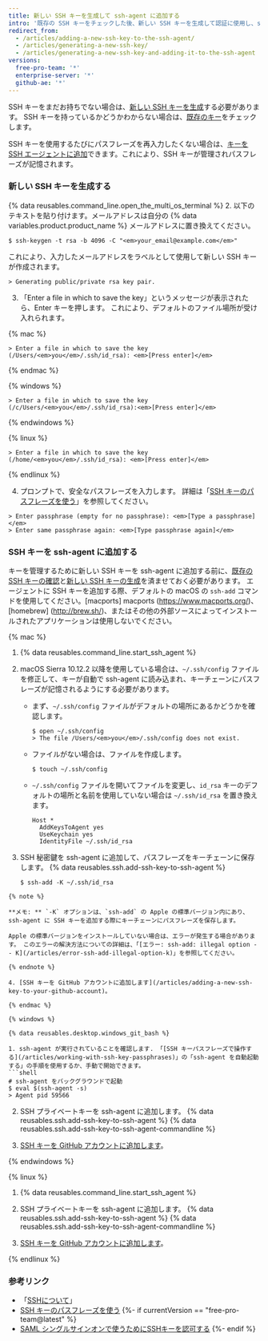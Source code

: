 ```yaml
---
title: 新しい SSH キーを生成して ssh-agent に追加する
intro: '既存の SSH キーをチェックした後、新しい SSH キーを生成して認証に使用し、ssh-agent に追加できます。'
redirect_from:
  - /articles/adding-a-new-ssh-key-to-the-ssh-agent/
  - /articles/generating-a-new-ssh-key/
  - /articles/generating-a-new-ssh-key-and-adding-it-to-the-ssh-agent
versions:
  free-pro-team: '*'
  enterprise-server: '*'
  github-ae: '*'
---
```


SSH キーをまだお持ちでない場合は、[新しい SSH キーを生成](#generating-a-new-ssh-key)する必要があります。 SSH キーを持っているかどうかわからない場合は、[既存のキー](/articles/checking-for-existing-ssh-keys)をチェックします。

SSH キーを使用するたびにパスフレーズを再入力したくない場合は、[キーを SSH エージェントに追加](#adding-your-ssh-key-to-the-ssh-agent)できます。これにより、SSH キーが管理されパスフレーズが記憶されます。

### 新しい SSH キーを生成する

{% data reusables.command_line.open_the_multi_os_terminal %}
2. 以下のテキストを貼り付けます。メールアドレスは自分の {% data variables.product.product_name %} メールアドレスに置き換えてください。
  ```shell
  $ ssh-keygen -t rsa -b 4096 -C "<em>your_email@example.com</em>"
  ```
  これにより、入力したメールアドレスをラベルとして使用して新しい SSH キーが作成されます。
  ```shell
  > Generating public/private rsa key pair.
  ```
3. 「Enter a file in which to save the key」というメッセージが表示されたら、Enter キーを押します。 これにより、デフォルトのファイル場所が受け入れられます。

  {% mac %}

  ```shell
  > Enter a file in which to save the key (/Users/<em>you</em>/.ssh/id_rsa): <em>[Press enter]</em>
  ```

  {% endmac %}

  {% windows %}

  ```shell
  > Enter a file in which to save the key (/c/Users/<em>you</em>/.ssh/id_rsa):<em>[Press enter]</em>
  ```

  {% endwindows %}

  {% linux %}

  ```shell
  > Enter a file in which to save the key (/home/<em>you</em>/.ssh/id_rsa): <em>[Press enter]</em>
  ```

  {% endlinux %}

4. プロンプトで、安全なパスフレーズを入力します。 詳細は「[SSH キーのパスフレーズを使う](/articles/working-with-ssh-key-passphrases)」を参照してください。
  ```shell
  > Enter passphrase (empty for no passphrase): <em>[Type a passphrase]</em>
  > Enter same passphrase again: <em>[Type passphrase again]</em>
  ```

### SSH キーを ssh-agent に追加する

キーを管理するために新しい SSH キーを ssh-agent に追加する前に、[既存の SSH キーの確認](/articles/checking-for-existing-ssh-keys)と[新しい SSH キーの生成](/articles/generating-a-new-ssh-key-and-adding-it-to-the-ssh-agent#generating-a-new-ssh-key)を済ませておく必要があります。 <span class="platform-mac">エージェントに SSH キーを追加する際、デフォルトの macOS の `ssh-add` コマンドを使用してください。[macports] macports (https://www.macports.org/)、[homebrew] (http://brew.sh/)、またはその他の外部ソースによってインストールされたアプリケーションは使用しないでください。</span>

{% mac %}

1. {% data reusables.command_line.start_ssh_agent %}

2. macOS Sierra 10.12.2 以降を使用している場合は、`~/.ssh/config` ファイルを修正して、キーが自動で ssh-agent に読み込まれ、キーチェーンにパスフレーズが記憶されるようにする必要があります。

    * まず、`~/.ssh/config` ファイルがデフォルトの場所にあるかどうかを確認します。

      ```shell
      $ open ~/.ssh/config
      > The file /Users/<em>you</em>/.ssh/config does not exist.
      ```

    * ファイルがない場合は、ファイルを作成します。

      ```shell
      $ touch ~/.ssh/config
      ```

    * `~/.ssh/config` ファイルを開いてファイルを変更し、`id_rsa` キーのデフォルトの場所と名前を使用していない場合は `~/.ssh/id_rsa` を置き換えます。

      ```
      Host *
        AddKeysToAgent yes
        UseKeychain yes
        IdentityFile ~/.ssh/id_rsa
      ```

3. SSH 秘密鍵を ssh-agent に追加して、パスフレーズをキーチェーンに保存します。 {% data reusables.ssh.add-ssh-key-to-ssh-agent %}
   ```shell
   $ ssh-add -K ~/.ssh/id_rsa
  ```
  {% note %}

  **メモ: ** `-K` オプションは、`ssh-add` の Apple の標準バージョン内にあり、ssh-agent に SSH キーを追加する際にキーチェーンにパスフレーズを保存します。

  Apple の標準バージョンをインストールしていない場合は、エラーが発生する場合があります。 このエラーの解決方法についての詳細は、「[エラー: ssh-add: illegal option -- K](/articles/error-ssh-add-illegal-option-k)」を参照してください。

  {% endnote %}

4. [SSH キーを GitHub アカウントに追加します](/articles/adding-a-new-ssh-key-to-your-github-account)。

{% endmac %}

{% windows %}

{% data reusables.desktop.windows_git_bash %}

1. ssh-agent が実行されていることを確認します. 「[SSH キーパスフレーズで操作する](/articles/working-with-ssh-key-passphrases)」の「ssh-agent を自動起動する」の手順を使用するか、手動で開始できます。
  ```shell
  # ssh-agent をバックグラウンドで起動
  $ eval $(ssh-agent -s)
  > Agent pid 59566
  ```

2. SSH プライベートキーを ssh-agent に追加します。 {% data reusables.ssh.add-ssh-key-to-ssh-agent %}
   {% data reusables.ssh.add-ssh-key-to-ssh-agent-commandline %}

3. [SSH キーを GitHub アカウントに追加します](/articles/adding-a-new-ssh-key-to-your-github-account)。

{% endwindows %}

{% linux %}

1. {% data reusables.command_line.start_ssh_agent %}

2. SSH プライベートキーを ssh-agent に追加します。 {% data reusables.ssh.add-ssh-key-to-ssh-agent %}
   {% data reusables.ssh.add-ssh-key-to-ssh-agent-commandline %}

3. [SSH キーを GitHub アカウントに追加します](/articles/adding-a-new-ssh-key-to-your-github-account)。

{% endlinux %}

### 参考リンク

- 「[SSHについて](/articles/about-ssh)」
- [SSH キーのパスフレーズを使う](/articles/working-with-ssh-key-passphrases)
{%- if currentVersion == "free-pro-team@latest" %}
- [SAML シングルサインオンで使うためにSSHキーを認可する](/articles/authorizing-an-ssh-key-for-use-with-saml-single-sign-on)
{%- endif %}
